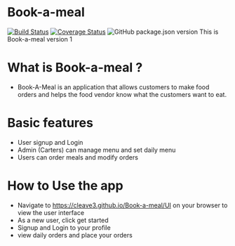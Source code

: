 # Book-a-meal
[![Build Status](https://travis-ci.org/cleave3/Book-a-meal.svg?branch=develop)](https://travis-ci.org/cleave3/Book-a-meal)
[![Coverage Status](https://coveralls.io/repos/github/cleave3/Book-a-meal/badge.svg)](https://coveralls.io/github/cleave3/Book-a-meal)
![GitHub package.json version](https://img.shields.io/github/package-json/v/cleave3/Book-a-meal.svg)
This is Book-a-meal version 1

# What is Book-a-meal ?
* Book-A-Meal is an application that allows customers to make  food orders and helps the food vendor know what the customers want to eat.

# Basic features
* User signup and Login
* Admin (Carters) can manage menu and set daily menu
* Users can order meals and modify orders

# How to Use the app
* Navigate to https://cleave3.github.io/Book-a-meal/UI on your browser to view the user interface
* As a new user, click get started
* Signup and Login to your profile
* view daily orders and place your orders